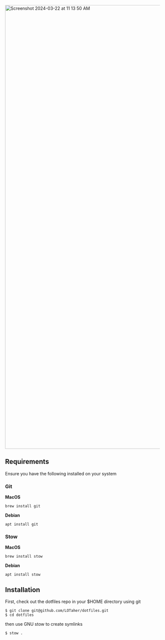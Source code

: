 <img width="1440" alt="Screenshot 2024-03-22 at 11 13 50 AM" src="https://github.com/LOTaher/dotfiles/assets/86690869/9a5c6dca-80be-4644-a694-cd6bcf6cbe26">

## Requirements

Ensure you have the following installed on your system

### **Git**

**MacOS**

`brew install git`

**Debian**

`apt install git`

### **Stow**

**MacOS**

`brew install stow`

**Debian**

`apt install stow`

## Installation

First, check out the dotfiles repo in your $HOME directory using git

```
$ git clone git@github.com/LOTaher/dotfiles.git
$ cd dotfiles
```

then use GNU stow to create symlinks

```
$ stow .
```
